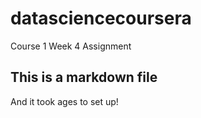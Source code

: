 # datasciencecoursera
Course 1 Week 4 Assignment
## This is a markdown file
And it took ages to set up!

